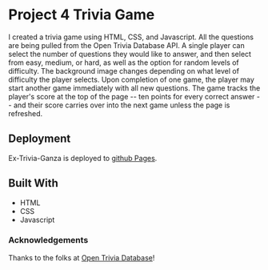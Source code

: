 # Project 4 Trivia Game
I created a trivia game using HTML, CSS, and Javascript. All the questions are being pulled from the Open Trivia Database API. A single player can select the number of questions they would like to answer, and then select from easy, medium, or hard, as well as the option for random levels of difficulty. The background image changes depending on what level of difficulty the player selects. Upon completion of one game, the player may start another game immediately with all new questions. The game tracks the player's score at the top of the page -- ten points for every correct answer -- and their score carries over into the next game unless the page is refreshed. 

## Deployment
Ex-Trivia-Ganza is deployed to [github Pages](https://reisrael4.github.io/project-4-game/).

## Built With
* HTML
* CSS
* Javascript

### Acknowledgements
Thanks to the folks at [Open Trivia Database](https://opentdb.com/)!